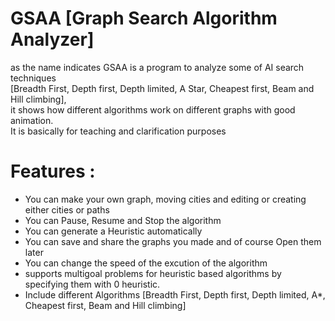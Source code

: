 # GSAA [Graph Search Algorithm Analyzer] 
 as the name indicates GSAA is a program to analyze some of AI search techniques<br>[Breadth First, Depth first, Depth limited, A Star, Cheapest first, Beam and Hill climbing],<br>
 it shows how different algorithms work on different graphs with good animation.<br> 
 It is basically for teaching and clarification purposes 

# Features : 
- You can make your own graph, moving cities and editing or creating either cities or paths
- You can Pause, Resume and Stop the algorithm
- You can generate a Heuristic automatically
- You can save and share the graphs you made and of course Open them later
- You can change the speed of the excution of the algorithm
- supports multigoal problems for heuristic based algorithms by specifying them with 0 heuristic. 
- Include different Algorithms [Breadth First, Depth first, Depth limited, A*, Cheapest first, Beam and Hill climbing]
